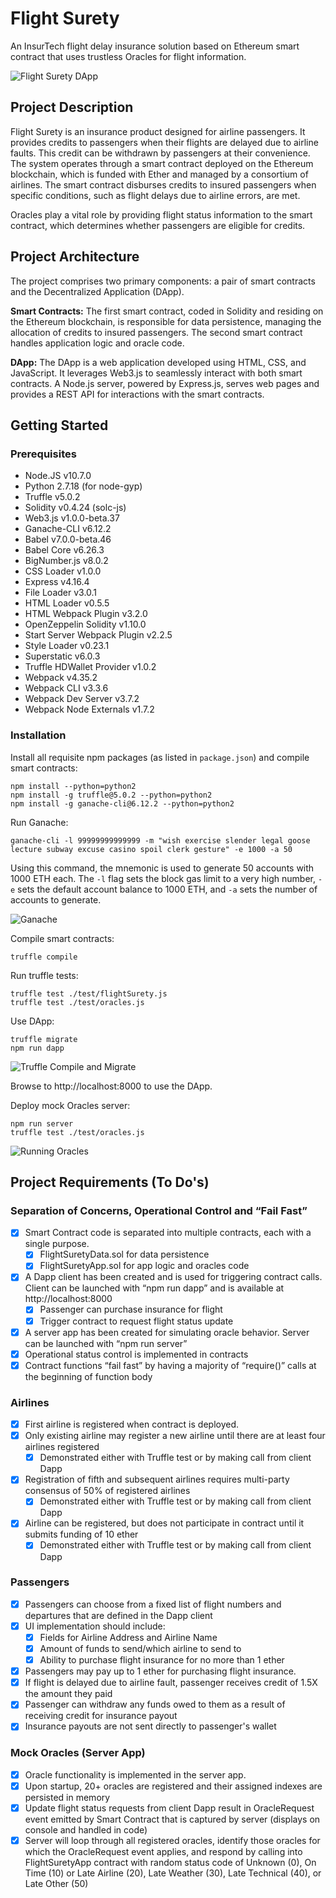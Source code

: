 # Flight Surety

An InsurTech flight delay insurance solution based on Ethereum smart contract that uses trustless Oracles for flight information.

![Flight Surety DApp](images/browser.png)

## Project Description

Flight Surety is an insurance product designed for airline passengers. It provides credits to passengers when their flights are delayed due to airline faults. This credit can be withdrawn by passengers at their convenience. The system operates through a smart contract deployed on the Ethereum blockchain, which is funded with Ether and managed by a consortium of airlines. The smart contract disburses credits to insured passengers when specific conditions, such as flight delays due to airline errors, are met.

Oracles play a vital role by providing flight status information to the smart contract, which determines whether passengers are eligible for credits.

## Project Architecture

The project comprises two primary components: a pair of smart contracts and the Decentralized Application (DApp).

**Smart Contracts:** The first smart contract, coded in Solidity and residing on the Ethereum blockchain, is responsible for data persistence, managing the allocation of credits to insured passengers. The second smart contract handles application logic and oracle code.

**DApp:** The DApp is a web application developed using HTML, CSS, and JavaScript. It leverages Web3.js to seamlessly interact with both smart contracts. A Node.js server, powered by Express.js, serves web pages and provides a REST API for interactions with the smart contracts.

## Getting Started

### Prerequisites

- Node.JS v10.7.0
- Python 2.7.18 (for node-gyp)
- Truffle v5.0.2
- Solidity v0.4.24 (solc-js)
- Web3.js v1.0.0-beta.37
- Ganache-CLI v6.12.2
- Babel v7.0.0-beta.46
- Babel Core v6.26.3
- BigNumber.js v8.0.2
- CSS Loader v1.0.0
- Express v4.16.4
- File Loader v3.0.1
- HTML Loader v0.5.5
- HTML Webpack Plugin v3.2.0
- OpenZeppelin Solidity v1.10.0
- Start Server Webpack Plugin v2.2.5
- Style Loader v0.23.1
- Superstatic v6.0.3
- Truffle HDWallet Provider v1.0.2
- Webpack v4.35.2
- Webpack CLI v3.3.6
- Webpack Dev Server v3.7.2
- Webpack Node Externals v1.7.2

### Installation

Install all requisite npm packages (as listed in `package.json`) and compile smart contracts:

```
npm install --python=python2
npm install -g truffle@5.0.2 --python=python2
npm install -g ganache-cli@6.12.2 --python=python2
```

Run Ganache:

```
ganache-cli -l 99999999999999 -m "wish exercise slender legal goose lecture subway excuse casino spoil clerk gesture" -e 1000 -a 50
```

Using this command, the mnemonic is used to generate 50 accounts with 1000 ETH each. The `-l` flag sets the block gas limit to a very high number, `-e` sets the default account balance to 1000 ETH, and `-a` sets the number of accounts to generate.

![Ganache](images/ganache.png)

Compile smart contracts:

```
truffle compile
```

Run truffle tests:

```
truffle test ./test/flightSurety.js
truffle test ./test/oracles.js
```

Use DApp:

```
truffle migrate
npm run dapp
```

![Truffle Compile and Migrate](images/truffle.png)

Browse to http://localhost:8000 to use the DApp.

Deploy mock Oracles server:

```
npm run server
truffle test ./test/oracles.js
```

![Running Oracles](images/oracle.png)

## Project Requirements (To Do's)

### Separation of Concerns, Operational Control and “Fail Fast”

- [x] Smart Contract code is separated into multiple contracts, each with a single purpose.
  - [x] FlightSuretyData.sol for data persistence
  - [x] FlightSuretyApp.sol for app logic and oracles code
- [x] A Dapp client has been created and is used for triggering contract calls. Client can be launched with “npm run dapp” and is available at http://localhost:8000
  - [x] Passenger can purchase insurance for flight
  - [x] Trigger contract to request flight status update
- [x] A server app has been created for simulating oracle behavior. Server can be launched with “npm run server”
- [x] Operational status control is implemented in contracts
- [x] Contract functions “fail fast” by having a majority of “require()” calls at the beginning of function body

### Airlines

- [x] First airline is registered when contract is deployed.
- [x] Only existing airline may register a new airline until there are at least four airlines registered
  - [x] Demonstrated either with Truffle test or by making call from client Dapp
- [x] Registration of fifth and subsequent airlines requires multi-party consensus of 50% of registered airlines
  - [x] Demonstrated either with Truffle test or by making call from client Dapp
- [x] Airline can be registered, but does not participate in contract until it submits funding of 10 ether
  - [x] Demonstrated either with Truffle test or by making call from client Dapp

### Passengers

- [x] Passengers can choose from a fixed list of flight numbers and departures that are defined in the Dapp client
- [x] UI implementation should include:
  - [x] Fields for Airline Address and Airline Name
  - [x] Amount of funds to send/which airline to send to
  - [x] Ability to purchase flight insurance for no more than 1 ether
- [x] Passengers may pay up to 1 ether for purchasing flight insurance.
- [x] If flight is delayed due to airline fault, passenger receives credit of 1.5X the amount they paid
- [x] Passenger can withdraw any funds owed to them as a result of receiving credit for insurance payout
- [x] Insurance payouts are not sent directly to passenger's wallet

### Mock Oracles (Server App)

- [x] Oracle functionality is implemented in the server app.
- [x] Upon startup, 20+ oracles are registered and their assigned indexes are persisted in memory
- [x] Update flight status requests from client Dapp result in OracleRequest event emitted by Smart Contract that is captured by server (displays on console and handled in code)
- [x] Server will loop through all registered oracles, identify those oracles for which the OracleRequest event applies, and respond by calling into FlightSuretyApp contract with random status code of Unknown (0), On Time (10) or Late Airline (20), Late Weather (30), Late Technical (40), or Late Other (50)
